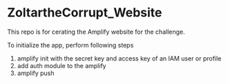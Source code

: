 # ZoltartheCorrupt_Website

This repo is for cerating the Amplify website for the challenge.

To initialize the app, perform following steps
1. amplify init with the secret key and access key of an IAM user or profile
2. add auth module to the amplify
3. amplify push
